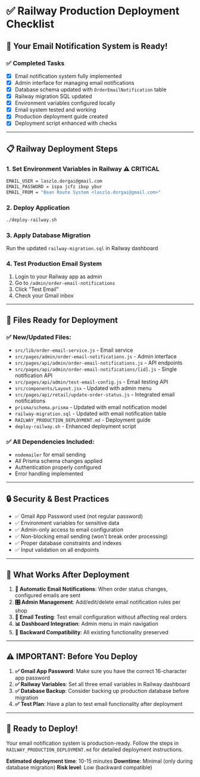 # ✅ Railway Production Deployment Checklist

## 🚀 Your Email Notification System is Ready!

### ✅ **Completed Tasks**
- [x] Email notification system fully implemented
- [x] Admin interface for managing email notifications
- [x] Database schema updated with `OrderEmailNotification` table
- [x] Railway migration SQL updated
- [x] Environment variables configured locally
- [x] Email system tested and working
- [x] Production deployment guide created
- [x] Deployment script enhanced with checks

---

## 📋 **Railway Deployment Steps**

### **1. Set Environment Variables in Railway** ⚠️ CRITICAL
```bash
EMAIL_USER = laszlo.dorgai@gmail.com
EMAIL_PASSWORD = ispa jcfz ibxp ybur
EMAIL_FROM = "Bean Route System <laszlo.dorgai@gmail.com>"
```

### **2. Deploy Application**
```bash
./deploy-railway.sh
```

### **3. Apply Database Migration**
Run the updated `railway-migration.sql` in Railway dashboard

### **4. Test Production Email System**
1. Login to your Railway app as admin
2. Go to `/admin/order-email-notifications`
3. Click "Test Email"
4. Check your Gmail inbox

---

## 📁 **Files Ready for Deployment**

### **✅ New/Updated Files:**
- `src/lib/order-email-service.js` - Email service
- `src/pages/admin/order-email-notifications.js` - Admin interface
- `src/pages/api/admin/order-email-notifications.js` - API endpoints
- `src/pages/api/admin/order-email-notifications/[id].js` - Single notification API
- `src/pages/api/admin/test-email-config.js` - Email testing API
- `src/components/Layout.jsx` - Updated with admin menu
- `src/pages/api/retail/update-order-status.js` - Integrated email notifications
- `prisma/schema.prisma` - Updated with email notification model
- `railway-migration.sql` - Updated with email notification table
- `RAILWAY_PRODUCTION_DEPLOYMENT.md` - Deployment guide
- `deploy-railway.sh` - Enhanced deployment script

### **✅ All Dependencies Included:**
- `nodemailer` for email sending
- All Prisma schema changes applied
- Authentication properly configured
- Error handling implemented

---

## 🔒 **Security & Best Practices**

- ✅ Gmail App Password used (not regular password)
- ✅ Environment variables for sensitive data
- ✅ Admin-only access to email configuration
- ✅ Non-blocking email sending (won't break order processing)
- ✅ Proper database constraints and indexes
- ✅ Input validation on all endpoints

---

## 🎯 **What Works After Deployment**

1. **📧 Automatic Email Notifications**: When order status changes, configured emails are sent
2. **🎛️ Admin Management**: Add/edit/delete email notification rules per shop
3. **🧪 Email Testing**: Test email configuration without affecting real orders
4. **📊 Dashboard Integration**: Admin menu in main navigation
5. **🔄 Backward Compatibility**: All existing functionality preserved

---

## ⚠️ **IMPORTANT: Before You Deploy**

1. **✅ Gmail App Password**: Make sure you have the correct 16-character app password
2. **✅ Railway Variables**: Set all three email variables in Railway dashboard
3. **✅ Database Backup**: Consider backing up production database before migration
4. **✅ Test Plan**: Have a plan to test email functionality after deployment

---

## 🚀 **Ready to Deploy!**

Your email notification system is production-ready. Follow the steps in `RAILWAY_PRODUCTION_DEPLOYMENT.md` for detailed deployment instructions.

**Estimated deployment time**: 10-15 minutes
**Downtime**: Minimal (only during database migration)
**Risk level**: Low (backward compatible)





